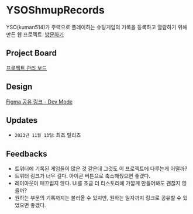 # YSOShmupRecords
YSO(kuman514)가 주력으로 플레이하는 슈팅게임의 기록을 등록하고 열람하기 위해 만든 웹 프로젝트.
[방문하기](https://yso-shmup-records.vercel.app)

## Project Board
[프로젝트 관리 보드](https://github.com/users/kuman514/projects/2)

## Design
[Figma 공유 링크 - Dev Mode](https://www.figma.com/file/ufvkXsisZzY2xRqf5hS11H/YSOShmupRecords?type=design&node-id=0%3A1&mode=dev)

## Updates
- `2023년 11월 13일`: 최초 릴리즈

## Feedbacks
- 트위터에 기록된 게임들이 많은 것 같은데 그것도 이 프로젝트에 다루는게 어떨까?
- 트위터 링크가 너무 길다. 아이콘 버튼으로 축소해줬으면 좋겠다.
- 레이아웃이 매끄럽지 않다. UI를 조금 더 티스토리에 가깝게 만들어봐도 괜찮지 않을까?
- 원하는 부문의 기록까지는 불러올 수 있지만, 원하는 일자까지 링크로 공유할 수 있었으면 좋겠다.
